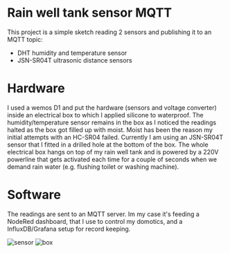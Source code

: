 # Rain well tank sensor MQTT
This project is a simple sketch reading 2 sensors and publishing it to an MQTT topic:
- DHT humidity and temperature sensor
- JSN-SR04T ultrasonic distance sensors

# Hardware
I used a wemos D1 and put the hardware (sensors and voltage converter) inside an electrical box to which I applied silicone to waterproof. The humidity/temperature sensor remains in the box as I noticed the readings halted as the box got filled up with moist. Moist has been the reason my initial attempts with an HC-SR04 failed. Currently I am using an JSN-SR04T sensor that I fitted in a drilled hole at the bottom of the box. The whole electrical box hangs on top of my rain well tank and is powered by a 220V powerline that gets activated each time for a couple of seconds when we demand rain water (e.g. flushing toilet or washing machine).

# Software
The readings are sent to an MQTT server. Im my case it's feeding a NodeRed dashboard, that I use to control my domotics, and a InfluxDB/Grafana setup for record keeping.


![sensor](https://i.ibb.co/jMdgYTL/IMG-20190125-WA0008.jpg)
![box](https://i.ibb.co/dJQ8yrK/IMG-20180911-191650.jpg)

